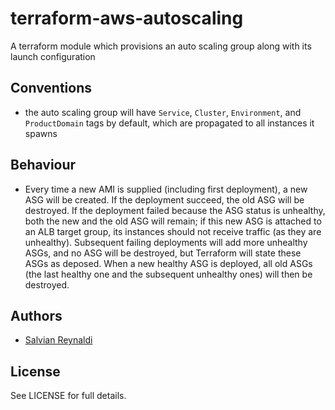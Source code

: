 # terraform-aws-autoscaling
A terraform module which provisions an auto scaling group along with its launch configuration

## Conventions
 - the auto scaling group will have `Service`, `Cluster`, `Environment`, and `ProductDomain` tags by default, which are propagated to all instances it spawns

## Behaviour
- Every time a new AMI is supplied (including first deployment), a new ASG will be created. If the deployment succeed, the old ASG will be destroyed.
If the deployment failed because the ASG status is unhealthy, both the new and the old ASG will remain; if this new ASG is attached to an ALB target group, its instances should not receive traffic (as they are unhealthy). Subsequent failing deployments will add more unhealthy ASGs, and no ASG will be destroyed, but Terraform will state these ASGs as deposed. When a new healthy ASG is deployed, all old ASGs (the last healthy one and the subsequent unhealthy ones) will then be destroyed.

## Authors
  - [Salvian Reynaldi](https://github.com/salvianreynaldi)

## License

See LICENSE for full details.
